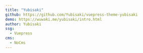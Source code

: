 ```yaml
---
title: "Yubisaki"
github: https://github.com/Yubisaki/vuepress-theme-yubisaki
demo: https://wuwaki.me/yubisaki/intro.html
author: Yubisaki
ssg:
  - Vuepress
cms:
  - NoCms
---
```

